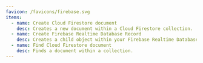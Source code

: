 ```yaml
---
favicon: /favicons/firebase.svg
items:
  - name: Create Cloud Firestore document
    desc: Creates a new document within a Cloud Firestore collection.
  - name: Create Firebase Realtime Database Record
    desc: Creates a child object within your Firebase Realtime Database.
  - name: Find Cloud Firestore document
    desc: Finds a document within a collection.
---
```


<script setup>
  import CustomListing from '../../components/CustomListing.vue'
</script>

<CustomListing />
